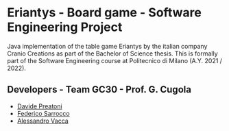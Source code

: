 # Eriantys - Board game - Software Engineering Project
Java implementation of the table game Eriantys by the italian company Cranio Creations as part of the Bachelor of Science thesis. This is formally part of the Software Engineering course at Politecnico di Milano (A.Y. 2021 / 2022).

## Developers - Team GC30 - Prof. G. Cugola
- [Davide Preatoni](https://github.com/DavidePrea)
- [Federico Sarrocco](https://github.com/FedeAi)
- [Alessandro Vacca](https://github.com/AlessandroVacca)